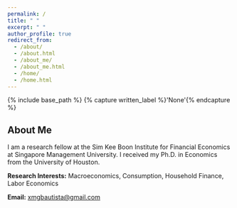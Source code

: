 ```yaml
---
permalink: /
title: " "
excerpt: " "
author_profile: true
redirect_from: 
  - /about/
  - /about.html
  - /about_me/
  - /about_me.html
  - /home/
  - /home.html
---
```


{% include base_path %}
{% capture written_label %}'None'{% endcapture %}

## About Me

I am a research fellow at the Sim Kee Boon Institute for Financial Economics at Singapore Management University. 
I received my Ph.D. in Economics from the University of Houston. 
<br>

**Research Interests:** Macroeconomics, Consumption, Household Finance, Labor Economics
<br>

**Email:** [xmgbautista@gmail.com](mailto:xmgbautista@gmail.com)